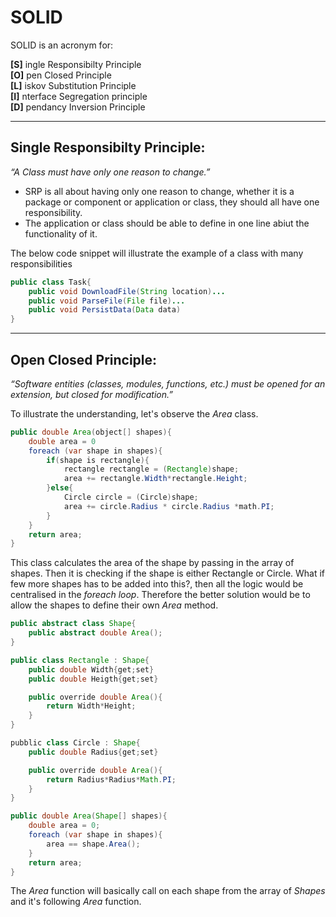 # **SOLID**

SOLID is an acronym for:

**[S]** ingle Responsibilty Principle <br />
**[O]** pen Closed Principle <br />
**[L]** iskov Substitution Principle <br />
**[I]** nterface Segregation principle <br />
**[D]** pendancy Inversion Principle <br />
<hr>

## Single Responsibilty Principle: 
*“A Class must have only one reason to change.”*
* SRP is all about having only one reason to change, whether it is a package or component or application or class, they should all have one responsibility.
* The application or class should be able to define in one line abiut the functionality of it.

The below code snippet will illustrate the example of a class with many responsibilities
  
```java
public class Task{
    public void DownloadFile(String location)...
    public void ParseFile(File file)...
    public void PersistData(Data data)
}
```
<hr >

## Open Closed Principle: 
*“Software entities (classes, modules, functions, etc.) must be opened for an extension, but closed for modification.”*

To illustrate the understanding, let's observe the *Area* class.
```java
public double Area(object[] shapes){
    double area = 0
    foreach (var shape in shapes){
        if(shape is rectangle){
            rectangle rectangle = (Rectangle)shape;
            area += rectangle.Width*rectangle.Height;
        }else{
            Circle circle = (Circle)shape;
            area += circle.Radius * circle.Radius *math.PI;
        }
    }
    return area;
}
```

This class calculates the area of the shape by passing in the array of shapes. Then it is checking if the shape is either Rectangle or Circle. What if few more shapes has to be added into this?, then all the logic would be centralised in the *foreach loop*. Therefore the better  solution would be to allow the shapes to define their own *Area* method.
```java
public abstract class Shape{
    public abstract double Area();
} 

public class Rectangle : Shape{
    public double Width{get;set}
    public double Heigth{get;set}

    public override double Area(){
        return Width*Height;
    }
}

pubblic class Circle : Shape{
    public double Radius{get;set}

    public override double Area(){
        return Radius*Radius*Math.PI;
    }
}

public double Area(Shape[] shapes){
    double area = 0;
    foreach (var shape in shapes){
        area == shape.Area();
    }
    return area;
}
```
The *Area* function will basically call on each shape from the array of *Shapes* and it's following *Area* function.

